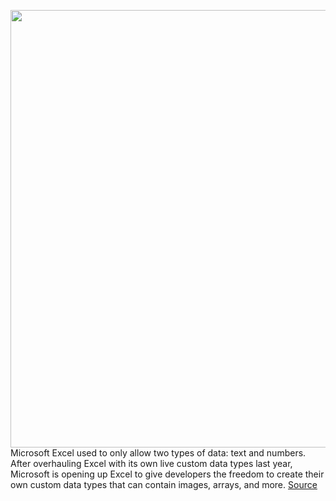 <img src='https://cdn.vox-cdn.com/thumbor/-0mWdH79SbaMDltmTeyRt7UTz7A=/0x0:2040x1360/1200x800/filters:focal(857x517:1183x843)/cdn.vox-cdn.com/uploads/chorus_image/image/70079333/acastro_180226_0001.0.jpg' width='700px' /><br/>
Microsoft Excel used to only allow two types of data: text and numbers. After overhauling Excel with its own live custom data types last year, Microsoft is opening up Excel to give developers the freedom to create their own custom data types that can contain images, arrays, and more.
<a href='https://www.theverge.com/2021/11/2/22759149/microsoft-excel-javascript-api-custom-data-types-feature'> Source <a/>